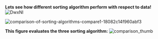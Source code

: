 **Lets see how different sorting algorithm perform with respect to data!**
![DwxNl](https://user-images.githubusercontent.com/57747313/129438419-29a39d09-92c5-432b-9812-76a02f91ac06.png)

![comparison-of-sorting-algorithms-compare1-18082c14f960abf3](https://user-images.githubusercontent.com/57747313/129438433-e52dc173-385d-4344-a47c-154312bb3c44.png)

**This figure evaluates the three sorting algorithm:**
![comparison_thumb](https://user-images.githubusercontent.com/57747313/129438440-c96decdc-49a9-4239-98a3-0fd73260471f.png)
